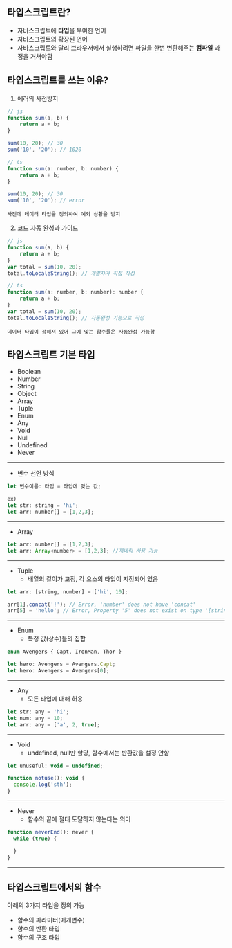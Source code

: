 ## 타입스크립트란?

- 자바스크립트에 **타입**을 부여한 언어
- 자바스크립트의 확장된 언어
- 자바스크립트와 달리 브라우저에서 실행하려면 파일을 한번 변환해주는 **컴파일** 과정을 거쳐야함
  
## 타입스크립트를 쓰는 이유?

1. 에러의 사전방지
```js
// js
function sum(a, b) {
    return a + b;
}

sum(10, 20); // 30
sum('10', '20'); // 1020

// ts
function sum(a: number, b: number) {
    return a + b;
}

sum(10, 20); // 30
sum('10', '20'); // error
```
    사전에 데이터 타입을 정의하여 예외 상황을 방지

2. 코드 자동 완성과 가이드
```js
// js
function sum(a, b) {
    return a + b;
}
var total = sum(10, 20);
total.toLocaleString(); // 개발자가 직접 작성

// ts
function sum(a: number, b: number): number {
    return a + b;
}
var total = sum(10, 20);
total.toLocaleString(); // 자동완성 기능으로 작성
```
    
    데이터 타입이 정해져 있어 그에 맞는 함수들은 자동완성 가능함

## 타입스크립트 기본 타입
- Boolean
- Number
- String
- Object
- Array
- Tuple
- Enum
- Any
- Void
- Null
- Undefined
- Never

---

- 변수 선언 방식
```js
let 변수이름: 타입 = 타입에 맞는 값;

ex)
let str: string = 'hi';
let arr: number[] = [1,2,3];
```

---

- Array
```js
let arr: number[] = [1,2,3];
let arr: Array<number> = [1,2,3]; //제네릭 사용 가능
```
---
- Tuple  
  - 배열의 길이가 고정, 각 요소의 타입이 지정되어 있음
```js
let arr: [string, number] = ['hi', 10];

arr[1].concat('!'); // Error, 'number' does not have 'concat'
arr[5] = 'hello'; // Error, Property '5' does not exist on type '[string, number]'.
```
---
- Enum
  - 특정 값(상수)들의 집합
```js
enum Avengers { Capt, IronMan, Thor }

let hero: Avengers = Avengers.Capt;
let hero: Avengers = Avengers[0];
```
---
- Any
    - 모든 타입에 대해 허용
```js
let str: any = 'hi';
let num: any = 10;
let arr: any = ['a', 2, true];
```
---
- Void
  - undefined, null만 할당, 함수에서는 반환값을 설정 안함
```js
let unuseful: void = undefined;

function notuse(): void {
  console.log('sth');
}
```
---
- Never
  - 함수의 끝에 절대 도달하지 않는다는 의미
```js
function neverEnd(): never {
  while (true) {

  }
}
```
---
## 타입스크립트에서의 함수
아래의 3가지 타입을 정의 가능
- 함수의 파라미터(매개변수)
- 함수의 반환 타입
- 함수의 구조 타입
  